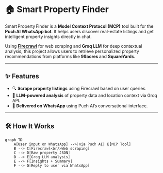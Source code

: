 # 🏠 Smart Property Finder

Smart Property Finder is a **Model Context Protocol (MCP)** tool built for the **Puch AI WhatsApp bot**. It helps users discover real-estate listings and get intelligent property insights directly in chat.

Using **[Firecrawl](https://firecrawl.dev)** for web scraping and **Groq LLM** for deep contextual analysis, this project allows users to retrieve personalized property recommendations from platforms like **99acres** and **SquareYards**.

---

## ✨ Features
- 🔍 **Scrape property listings** using Firecrawl based on user queries.  
- 🧠 **LLM-powered analysis** of property data and location context via Groq API.  
- 💬 **Delivered on WhatsApp** using Puch AI’s conversational interface.  

---

## 🛠️ How It Works

```mermaid
graph TD
    A[User input on WhatsApp] -->|via Puch AI| B[MCP Tool]
    B --> C[Firecrawl<br/>Web scraping]
    C --> D[Raw property JSON]
    D --> E[Groq LLM analysis]
    E --> F[Insights + Summary]
    F --> G[Reply to user via WhatsApp]